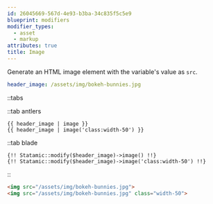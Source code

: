 ```yaml
---
id: 26045669-567d-4e93-b3ba-34c835f5c5e9
blueprint: modifiers
modifier_types:
  - asset
  - markup
attributes: true
title: Image
---
```

Generate an HTML image element with the variable's value as `src`.

```yaml
header_image: /assets/img/bokeh-bunnies.jpg
```

::tabs

::tab antlers
```antlers
{{ header_image | image }}
{{ header_image | image('class:width-50') }}
```
::tab blade
```blade
{!! Statamic::modify($header_image)->image() !!}
{!! Statamic::modify($header_image)->image('class:width-50') !!}
```
::
```html
<img src="/assets/img/bokeh-bunnies.jpg">
<img src="/assets/img/bokeh-bunnies.jpg" class="width-50">
```
